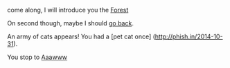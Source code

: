 come along, I will introduce you the [Forest](../forest/forest.md)

On second though, maybe I should [go back](../marshmallow.md).

An army of cats appears! You had a [pet cat once] (http://phish.in/2014-10-31).

You stop to [Aaawww](https://www.reddit.com/r/cats/)
